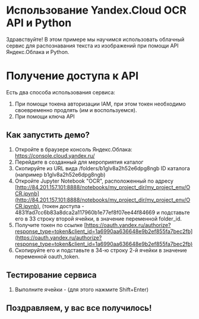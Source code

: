 # Использование Yandex.Cloud OCR API и Python

Здравствуйте! В этом примере мы научимся использовать облачный сервис для распознавания текста из изображений при помощи API Яндекс.Облака и Python.


# Получение доступа к API

Есть два способа использования сервиса:

 1. При помощи токена авторизации IAM,  при этом токен необходимо своевременно продлять (им и воспользуемся).
 2. При помощи ключа API 

## Как запустить демо?

 1. Откройте в браузере консоль Яндекс.Облака: https://console.cloud.yandex.ru/
 2. Перейдите в созданный для мероприятия каталог
 3. Скопируйте из URL вида /folders/b1glv8a2h52e6dpg8ngb ID каталога (например b1glv8a2h52e6dpg8ngb)
 4. Откройте Jupyter Notebook "OCR", расположенный по адресу [http://84.201.157.101:8888/notebooks/my_project_dir/my_project_env/OCR.ipynb](http://84.201.157.101:8888/notebooks/my_project_dir/my_project_env/OCR.ipynb), (токен доступа  - 4831fad7cc6b83a8dca2a117960b1e77ef8f07ee44f84669  и подставьте его в 33 строку второй ячейки, в значение переменной folder_id.
 5. Получите токен по ссылке [https://oauth.yandex.ru/authorize?response_type=token&client_id=1a6990aa636648e9b2ef855fa7bec2fb](https://oauth.yandex.ru/authorize?response_type=token&client_id=1a6990aa636648e9b2ef855fa7bec2fb) 
 6. Скопируйте его и подставьте в 34-ю строку 2-й ячейки в значение переменной oauth_token.




## Тестирование сервиса
1. Выполните ячейки - (для этого нажмите Shift+Enter) 
## Поздравляем, у вас все получилось!
